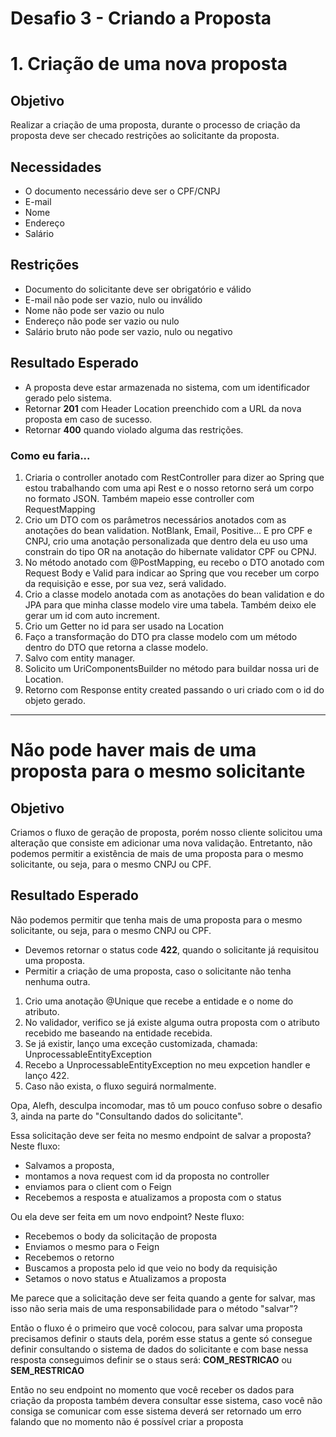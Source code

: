 # Desafio 3 - Criando a Proposta

# 1. **Criação de uma nova proposta**

## **Objetivo**

Realizar a criação de uma proposta, durante o processo de criação da proposta deve ser checado restrições ao solicitante da proposta.

## **Necessidades**

- O documento necessário deve ser o CPF/CNPJ
- E-mail
- Nome
- Endereço
- Salário

## **Restrições**

- Documento do solicitante deve ser obrigatório e válido
- E-mail não pode ser vazio, nulo ou inválido
- Nome não pode ser vazio ou nulo
- Endereço não pode ser vazio ou nulo
- Salário bruto não pode ser vazio, nulo ou negativo

## **Resultado Esperado**

- A proposta deve estar armazenada no sistema, com um identificador gerado pelo sistema.
- Retornar **201** com Header Location preenchido com a URL da nova proposta em caso de sucesso.
- Retornar **400** quando violado alguma das restrições.

### Como eu faria...

1. Criaria o controller anotado com RestController para dizer ao Spring que estou trabalhando com uma api Rest e o nosso retorno será um corpo no formato JSON. Também mapeio esse controller com RequestMapping
2. Crio um DTO com os parâmetros necessários anotados com as anotações do bean validation. NotBlank, Email, Positive... E pro CPF e CNPJ, crio uma anotação personalizada que dentro dela eu uso uma constrain do tipo OR na anotação do hibernate validator CPF ou CPNJ.
3. No método anotado com @PostMapping, eu recebo o DTO anotado com Request Body e Valid para indicar ao Spring que vou receber um corpo da requisição e esse, por sua vez, será validado.
4. Crio a classe modelo anotada com as anotações do bean validation e do JPA para que minha classe modelo vire uma tabela. Também deixo ele gerar um id com auto increment.
5. Crio um Getter no id para ser usado na Location
6. Faço a transformação do DTO pra classe modelo com um método dentro do DTO que retorna a classe modelo. 
7. Salvo com entity manager.
8. Solicito um UriComponentsBuilder no método para buildar nossa uri de Location.
9. Retorno com Response entity created passando o uri criado com o id do objeto gerado.

---

# **Não pode haver mais de uma proposta para o mesmo solicitante**

## **Objetivo**

Criamos o fluxo de geração de proposta, porém nosso cliente solicitou uma alteração que consiste em adicionar uma nova validação. Entretanto, não podemos permitir a existência de mais de uma proposta para o mesmo solicitante, ou seja, para o mesmo CNPJ ou CPF.

## **Resultado Esperado**

Não podemos permitir que tenha mais de uma proposta para o mesmo solicitante, ou seja, para o mesmo CNPJ ou CPF.

- Devemos retornar o status code **422**, quando o solicitante já requisitou uma proposta.
- Permitir a criação de uma proposta, caso o solicitante não tenha nenhuma outra.

1. Crio uma anotação @Unique que recebe a entidade e o nome do atributo. 
2. No validador, verifico se já existe alguma outra proposta com o atributo recebido me baseando na entidade recebida. 
3. Se já existir, lanço uma exceção customizada, chamada: UnprocessableEntityException
4. Recebo a UnprocessableEntityException no meu expcetion handler e lanço 422.
5. Caso não exista, o fluxo seguirá normalmente. 

Opa, Alefh, desculpa incomodar, mas tô um pouco confuso sobre o desafio 3, ainda na parte do "Consultando dados do solicitante". 

Essa solicitação deve ser feita no mesmo endpoint de salvar a proposta? Neste fluxo:

- Salvamos a proposta,
- montamos a nova request com id da proposta no controller
- enviamos para o client com o Feign
- Recebemos a resposta e atualizamos a proposta com o status

Ou ela deve ser feita em um novo endpoint? Neste fluxo:

- Recebemos o body da solicitação de proposta
- Enviamos o mesmo para o Feign
- Recebemos o retorno
- Buscamos a proposta pelo id que veio no body da requisição
- Setamos o novo status e Atualizamos a proposta

Me parece que a solicitação deve ser feita quando a gente for salvar, mas isso não seria mais de uma responsabilidade para o método "salvar"?

Então o fluxo é o primeiro que você colocou, para salvar uma proposta precisamos definir o stauts dela, porém esse status a gente só consegue definir consultando o sistema de dados do solicitante e com base nessa resposta conseguimos definir se o staus será: **COM_RESTRICAO** ou **SEM_RESTRICAO**

Então no seu endpoint no momento que você receber os dados para criação da proposta também devera consultar esse sistema, caso você não consiga se comunicar com esse sistema deverá ser retornado um erro falando que no momento não é possível criar a proposta